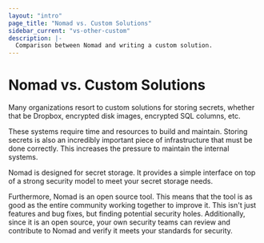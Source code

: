 ```yaml
---
layout: "intro"
page_title: "Nomad vs. Custom Solutions"
sidebar_current: "vs-other-custom"
description: |-
  Comparison between Nomad and writing a custom solution.
---
```


# Nomad vs. Custom Solutions

Many organizations resort to custom solutions for storing secrets,
whether that be Dropbox, encrypted disk images, encrypted SQL columns,
etc.

These systems require time and resources to build and maintain.
Storing secrets is also an incredibly important piece of infrastructure
that must be done correctly. This increases the pressure to maintain
the internal systems.

Nomad is designed for secret storage. It provides a simple interface
on top of a strong security model to meet your secret storage needs.

Furthermore, Nomad is an open source tool. This means that the tool is
as good as the entire community working together to improve it. This
isn't just features and bug fixes, but finding potential security holes.
Additionally, since it is an open source, your own security teams can
review and contribute to Nomad and verify it meets your standards
for security.
